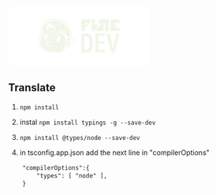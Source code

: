![Logo Fine Dev](./src/assets/github-translate.svg)

## Translate

1. ```npm install```

2. instal ```npm install typings -g --save-dev``` 

3. ```npm install @types/node --save-dev```

4. in tsconfig.app.json add the next line in "compilerOptions"
```
    "compilerOptions":{
        "types": [ "node" ],
    }
```